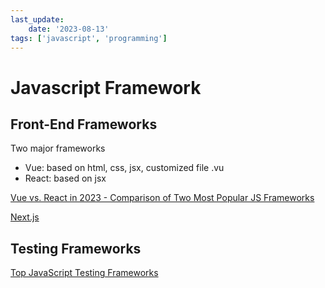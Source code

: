 ```yaml
---
last_update:
    date: '2023-08-13'
tags: ['javascript', 'programming']
---
```

# Javascript Framework

## Front-End Frameworks

Two major frameworks

* Vue: based on html, css, jsx, customized file .vu
* React: based on jsx

[Vue vs. React in 2023 - Comparison of Two Most Popular JS Frameworks](https://www.monterail.com/blog/vue-vs-react)

[Next.js](https://nextjs.org/docs/app)

## Testing Frameworks

[Top JavaScript Testing Frameworks](https://www.browserstack.com/guide/top-javascript-testing-frameworks)
